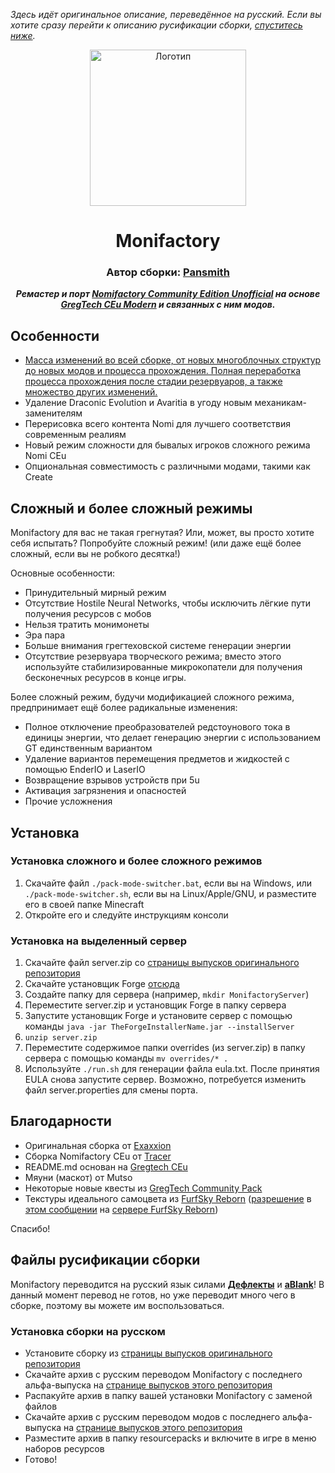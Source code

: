  *Здесь идёт оригинальное описание, переведённое на русский. Если вы хотите сразу перейти к описанию русификации сборки, [спуститесь ниже](#файлы-русификации-сборки).*

<p align="center"><img src="https://github.com/ThePansmith/Monifactory/assets/70342772/4ac1d5e7-0610-4f44-bfed-b3b2022eecc0" height="250" alt="Логотип"></p>
<h1 align="center">Monifactory</h1>
<h3 align="center"><b>Автор сборки: <a href="https://github.com/ThePansmith">Pansmith</a></b></h3>
<p align="center"><b><i>Ремастер и порт <a href="https://github.com/Nomi-CEu/Nomi-CEu">Nomifactory Community Edition Unofficial</a> на основе <a href="https://github.com/GregTechCEu/GregTech-Modern">GregTech CEu Modern</a> и связанных с ним модов.</i></b></p>

## Особенности

* [Масса изменений во всей сборке, от новых многоблочных структур до новых модов и процесса прохождения. Полная переработка процесса прохождения после стадии резервуаров, а также множество других изменений.](https://gist.github.com/ThePansmith/f2637bcbcb37b6d7f07cddb8a3385f14)
* Удаление Draconic Evolution и Avaritia в угоду новым механикам-заменителям
* Перерисовка всего контента Nomi для лучшего соответствия современным реалиям
* Новый режим сложности для бывалых игроков сложного режима Nomi CEu
* Опциональная совместимость с различными модами, такими как Create

## Сложный и более сложный режимы

Monifactory для вас не такая грегнутая? Или, может, вы просто хотите себя испытать? Попробуйте сложный режим! (или даже ещё более сложный, если вы не робкого десятка!)

Основные особенности:

* Принудительный мирный режим
* Отсутствие Hostile Neural Networks, чтобы исключить лёгкие пути получения ресурсов с мобов
* Нельзя тратить монимонеты
* Эра пара
* Больше внимания грегтеховской системе генерации энергии
* Отсутствие резервуара творческого режима; вместо этого используйте стабилизированные микрокопатели для получения бесконечных ресурсов в конце игры.

Более сложный режим, будучи модификацией сложного режима, предпринимает ещё более радикальные изменения:

* Полное отключение преобразователей редстоунового тока в единицы энергии, что делает генерацию энергии с использованием GT единственным вариантом
* Удаление вариантов перемещения предметов и жидкостей с помощью EnderIO и LaserIO
* Возвращение взрывов устройств при 5u
* Активация загрязнения и опасностей
* Прочие усложнения

## Установка

### Установка сложного и более сложного режимов

1. Скачайте файл ``./pack-mode-switcher.bat``, если вы на Windows, или ``./pack-mode-switcher.sh``, если вы на Linux/Apple/GNU, и разместите его в своей папке Minecraft
2. Откройте его и следуйте инструкциям консоли

### Установка на выделенный сервер

1. Скачайте файл server.zip со [страницы выпусков оригинального репозитория](https://github.com/ThePansmith/Monifactory/releases/)
2. Скачайте установщик Forge [отсюда](https://files.minecraftforge.net/net/minecraftforge/forge/index_1.20.1.html)
3. Создайте папку для сервера (например, ``mkdir MonifactoryServer``)
4. Переместите server.zip и установщик Forge в папку сервера
5. Запустите установщик Forge и установите сервер с помощью команды ``java -jar TheForgeInstallerName.jar --installServer``
6. ``unzip server.zip``
7. Переместите содержимое папки overrides (из server.zip) в папку сервера с помощью команды ``mv overrides/* .``
8. Используйте ``./run.sh`` для генерации файла eula.txt. После принятия EULA снова запустите сервер. Возможно, потребуется изменить файл server.properties для смены порта.

## Благодарности

* Оригинальная сборка от [Exaxxion](https://github.com/Exaxxion)
* Сборка Nomifactory CEu от [Tracer](https://github.com/tracer4b)
* README.md основан на [Gregtech CEu](https://github.com/GregTechCEu/GregTech)
* Мяуни (маскот) от Mutso
* Некоторые новые квесты из [GregTech Community Pack](https://github.com/GregTechCEu/GregTech-Community-Pack)
* Текстуры идеального самоцвета из [FurfSky Reborn](http://furfsky.net/) ([разрешение](https://ibb.co/bBpksq0) в [этом сообщении](https://discord.com/channels/771187253937438762/774353150278369351/938438074503942184) на [сервере FurfSky Reborn](https://discord.gg/fsr))

Спасибо!

## Файлы русификации сборки

Monifactory переводится на русский язык силами [**Дефлекты**](https://github.com/RushanM) и [**aBIank**](https://github.com/SillyAsriel)! В данный момент перевод не готов, но уже переводит много чего в сборке, поэтому вы можете им воспользоваться.

### Установка сборки на русском

* Установите сборку из [страницы выпусков оригинального репозитория](https://github.com/ThePansmith/Monifactory/releases/)
* Скачайте архив с русским переводом Monifactory с последнего альфа-выпуска на [странице выпусков этого репозитория](https://github.com/RushanM/Minecraft-Mods-Russian-Translation/releases)
* Распакуйте архив в папку вашей установки Monifactory с заменой файлов
* Скачайте архив с русским переводом модов с последнего альфа-выпуска на [странице выпусков этого репозитория](https://github.com/RushanM/Minecraft-Mods-Russian-Translation/releases)
* Разместите архив в папку resourcepacks и включите в игре в меню наборов ресурсов
* Готово!
